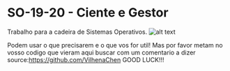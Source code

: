 # SO-19-20 - Ciente e Gestor
Trabalho para a cadeira de Sistemas Operativos.
![alt text](https://br.vivaldi.net/wp-content/uploads/sites/5990/2019/11/Replace-Windows-7-with-Linux-980x551.png)

Podem usar o que precisarem e o que vos for util! Mas por favor metam no vosso codigo que vieram aqui buscar com um comentario a dizer source:https://github.com/VilhenaChen
GOOD LUCK!!!
